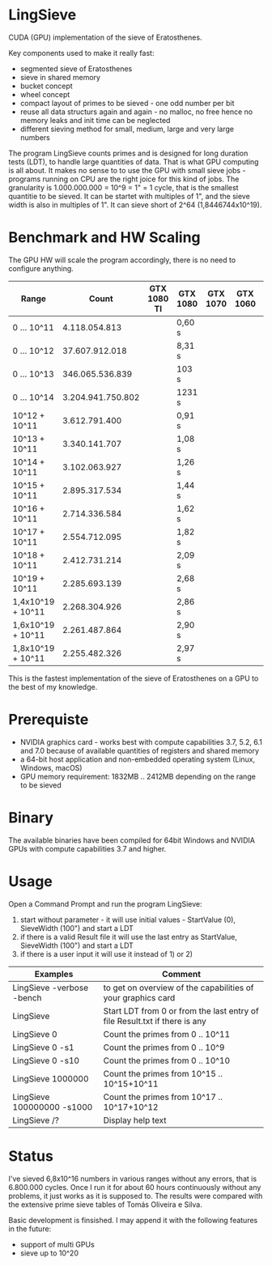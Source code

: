 # LingSieve
CUDA (GPU) implementation of the sieve of Eratosthenes.


Key components used to make it really fast:
 - segmented sieve of Eratosthenes
 - sieve in shared memory
 - bucket concept
 - wheel concept
 - compact layout of primes to be sieved - one odd number per bit
 - reuse all data structurs again and again - no malloc, no free hence no memory leaks and init time can be neglected
 - different sieving method for small, medium, large and very large numbers



The program LingSieve counts primes and is designed for long duration tests (LDT), to handle large quantities of data. That is what GPU computing is all about. It makes no sense to to use the GPU with small sieve jobs - programs running on CPU are the right joice for this kind of jobs.
The granularity is 1.000.000.000 = 10^9 = 1" = 1 cycle, that is the smallest quantitie to be sieved. It can be startet with multiples of 1", and the sieve width is also in multiples of 1". It can sieve short of 2^64 (1,8446744x10^19).


 
Benchmark and HW Scaling
========================

The GPU HW will scale the program accordingly, there is no need to configure anything.


Range | Count | GTX 1080 TI | GTX 1080 | GTX 1070 | GTX 1060 | GTX 1050
----- | ----- | ----------- | -------- | -------- | -------- | --------
0 … 10^11	| 4.118.054.813	| | 0,60 s
0 … 10^12	| 37.607.912.018	| | 8,31 s
0 … 10^13	| 346.065.536.839	| | 103 s
0 … 10^14	| 3.204.941.750.802	| | 1231 s
10^12 + 10^11	| 3.612.791.400	| | 0,91 s
10^13 + 10^11	| 3.340.141.707	| | 1,08 s
10^14 + 10^11	| 3.102.063.927	| | 1,26 s
10^15 + 10^11	| 2.895.317.534	| | 1,44 s
10^16 + 10^11	| 2.714.336.584	| | 1,62 s
10^17 + 10^11	| 2.554.712.095	| | 1,82 s
10^18 + 10^11	| 2.412.731.214	| | 2,09 s
10^19 + 10^11	| 2.285.693.139	| | 2,68 s
1,4x10^19 + 10^11	| 2.268.304.926	| | 2,86 s
1,6x10^19 + 10^11	| 2.261.487.864	| | 2,90 s
1,8x10^19 + 10^11	| 2.255.482.326	| | 2,97 s

This is the fastest implementation of the sieve of Eratosthenes on a GPU to the best of my knowledge.

Prerequiste
===========

 - NVIDIA graphics card - works best with compute capabilities 3.7, 5.2, 6.1 and 7.0
   because of available quantities of registers and shared memory
 - a 64-bit host application and non-embedded operating system (Linux, Windows, macOS)
 - GPU memory requirement: 1832MB .. 2412MB depending on the range to be sieved
 
 
Binary
======
The available binaries have been compiled for 64bit Windows and NVIDIA GPUs with compute capabilities 3.7 and higher.


Usage
=====

  Open a Command Prompt and run the program LingSieve:
  
  1) start without parameter - it will use initial values - StartValue (0), SieveWidth (100") and start a LDT
  2) if there is a valid Result file it will use the last entry as StartValue, SieveWidth (100") and start a LDT
  3) if there is a user input it will use it instead of 1) or 2)


  
  
Examples            | Comment
------------------- | --------
  LingSieve -verbose -bench		| to get on overview of the capabilities of your graphics card
  LingSieve				             | Start LDT from 0 or from the last entry of file Result.txt if there is any
  LingSieve 0			          | Count the primes from 0 .. 10^11
  LingSieve 0 -s1		        | Count the primes from 0 .. 10^9
  LingSieve 0 -s10		      | Count the primes from 0 .. 10^10
  LingSieve 1000000		      | Count the primes from 10^15 .. 10^15+10^11
  LingSieve 100000000 -s1000	| Count the primes from 10^17 .. 10^17+10^12
  LingSieve /?			        | Display help text
  
  
  
  Status
  ======
  
  I've sieved 6,8x10^16 numbers in various ranges without any errors, that is 6.800.000 cycles. Once I run it for about 60 hours continuously without any problems, it just works as it is supposed to. The results were compared with the extensive prime sieve tables of Tomás Oliveira e Silva.
  
  
  Basic development is finsished.
  I may append it with the following features in the future:
  - support of multi GPUs
  - sieve up to 10^20
